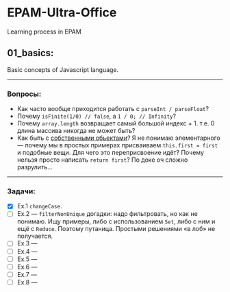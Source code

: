 # EPAM-Ultra-Office
Learning process in EPAM


## 01_basics:
Basic concepts of Javascript language.

-----
### Вопросы:
  - Как часто вообще приходится работать с `parseInt / parseFloat`?
  - Почему `isFinite(1/0) // false`, а `1 / 0; // Infinity`? 
  - Почему `array.length` возвращает самый большой индекс + 1. т.е. 0 длина массива никогда не может быть? 
  - Как быть с [собственными обьектами](https://developer.mozilla.org/ru/docs/Web/JavaScript/A_re-introduction_to_JavaScript#%D1%81%D0%BE%D0%B1%D1%81%D1%82%D0%B2%D0%B5%D0%BD%D0%BD%D1%8B%D0%B5_%D0%BE%D0%B1%D1%8A%D0%B5%D0%BA%D1%82%D1%8B)? Я не понимаю элементарного — почему мы в простых примерах присваиваем `this.first = first` и подобные вещи. Для чего это переприсвоение идёт? Почему нельзя просто написать `return first`? По доке оч сложно разрулить…

-----
### Задачи:
  - [x] Ex.1 `changeCase`.
  - [ ] Ex.2 — `filterNonUnique` догадки: надо фильтровать, но как не понимаю. Ищу примеры, либо с использованием `Set`, либо с ним и ещё с `Reduce`. Поэтому путаница. Простыми решениями «в лоб» не получается.
  - [ ] Ex.3 —
  - [ ] Ex.4 —
  - [ ] Ex.5 —
  - [ ] Ex.6 —
  - [ ] Ex.7 —
  - [ ] Ex.8 —
